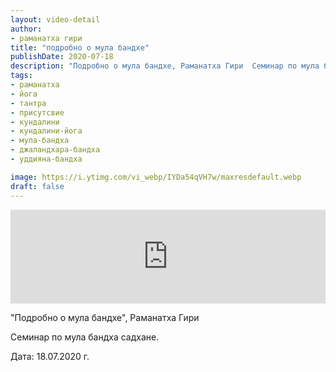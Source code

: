 ```yaml
---
layout: video-detail
author:
- раманатха гири
title: "подробно о мула бандхе"
publishDate: 2020-07-18
description: "Подробно о мула бандхе, Раманатха Гири  Семинар по мула бандха садхане.   Дата  18.07.2020 г."
tags: 
- раманатха
- йога
- тантра
- присутсвие
- кундалини
- кундалини-йога
- мула-бандха
- джаландхара-бандха
- уддияна-бандха

image: https://i.ytimg.com/vi_webp/IYDa54qVH7w/maxresdefault.webp
draft: false
---
```


<iframe width="100%" src="https://www.youtube.com/embed/IYDa54qVH7w" frameborder="0" allowfullscreen=""></iframe> 

 "Подробно о мула бандхе", Раманатха Гири

 Семинар по мула бандха садхане.  

 Дата: 18.07.2020 г.

  

 